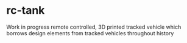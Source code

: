# rc-tank

Work in progress remote controlled, 3D printed tracked vehicle which borrows design elements from tracked vehicles throughout history

